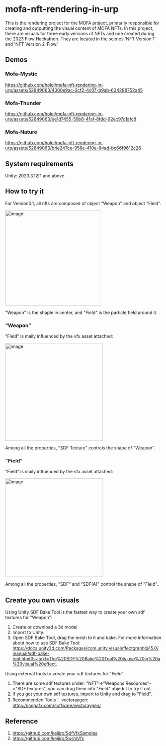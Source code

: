 # mofa-nft-rendering-in-urp
This is the rendering project for the MOFA project, primarily responsible for creating and outputting the visual content of MOFA NFTs. In this project, there are visuals for three early versions of NFTs and one created during the 2023 Flow Hackathon. They are located in the scenes 'NFT Version 1' and 'NFT Version 2_Flow.'

## Demos

### Mofa-Mystic
https://github.com/holoi/mofa-nft-rendering-in-urp/assets/52849063/4360e9ac-3cf2-4c07-b9ab-634288752a45


### Mofa-Thunder
https://github.com/holoi/mofa-nft-rendering-in-urp/assets/52849063/ee1d7455-59b6-41af-8fdd-92ec97c1afc8


### Mofa-Nature
https://github.com/holoi/mofa-nft-rendering-in-urp/assets/52849063/b4e247ce-956e-410e-84ad-bc66f9612c26

## System requirements

Unity: 2023.3.12f1 and above.

## How to try it

For Version0.1, all nfts are composed of object "Weapon" and object "Field".

<img width="306" alt="image" src="https://github.com/holoi/mofa-nft-rendering-in-urp/assets/52849063/1ef5aeda-26ed-4173-82db-838f9cb0bfa2">

"Weapon" is the shaple in center, and "Field" is the particle field around it.

### “Weapon”

"Field" is maily influenced by the vfx asset attached:

<img width="314" alt="image" src="https://github.com/holoi/mofa-nft-rendering-in-urp/assets/52849063/12535d77-ec88-432f-b9f5-5cf582253e73">

Among all the properties, "SDF Texture" controls the shape of "Weapon".

### "Field"

"Field" is maily influenced by the vfx asset attached:

<img width="315" alt="image" src="https://github.com/holoi/mofa-nft-rendering-in-urp/assets/52849063/1ab3540f-2482-4534-be28-c4f5e57e495e">

Among all the properties, "SDF" and "SDF(A)" control the shape of "Field"。

## Create you own visuals

Using Unity SDF Bake Tool is the fastest way to create your own sdf textures for "Weapon":

1. Create or download a 3d model
2. Import to Unity.
3. Open SDF Bake Tool, drag the mesh to it and bake.
For more information about how to use SDF Bake Tool: https://docs.unity3d.com/Packages/com.unity.visualeffectgraph@15.0/manual/sdf-bake-tool.html#:~:text=The%20SDF%20Bake%20Tool%20is,use%20in%20a%20visual%20effect.


Using external tools to vreate your sdf textures for "Field"

1. There are some sdf textures under: "NFT"->"Weapons Resources"->"SDFTextures", you can drag them into "Field" objedct to try it out. 
2. If you got your own sdf textures, import to Unity and drag to "Field".
3. Recommended Tools：
  vectoraygen: https://jangafx.com/software/vectoraygen/

## Reference

1. https://github.com/keijiro/SdfVfxSamples
2. https://github.com/keijiro/SushiVfx
